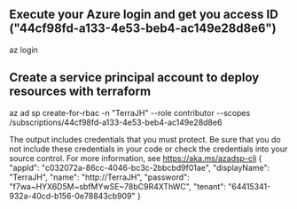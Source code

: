 ## Execute your Azure login and get you access ID ("44cf98fd-a133-4e53-beb4-ac149e28d8e6")
az login

## Create a service principal account to deploy resources with terraform
az ad sp create-for-rbac -n "TerraJH" --role contributor --scopes /subscriptions/44cf98fd-a133-4e53-beb4-ac149e28d8e6

The output includes credentials that you must protect. Be sure that you do not include these credentials in your code or check the credentials into your source control. For more information, see https://aka.ms/azadsp-cli
{
  "appId": "c032072a-86cc-4046-bc3c-2bbcbd9f01ae",
  "displayName": "TerraJH",
  "name": "http://TerraJH",
  "password": "f7wa~HYX6D5M~sbfMYwSE~78bC9R4XThWC",
  "tenant": "64415341-932a-40cd-b156-0e78843cb909"
}